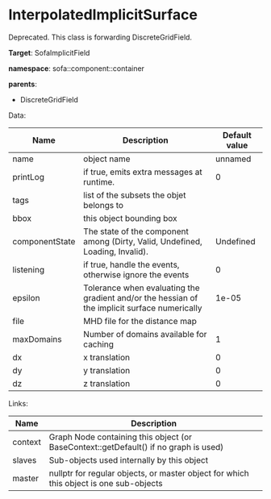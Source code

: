 # InterpolatedImplicitSurface

Deprecated. This class is forwarding DiscreteGridField.


__Target__: SofaImplicitField

__namespace__: sofa::component::container

__parents__: 

- DiscreteGridField

Data: 

<table>
<thead>
    <tr>
        <th>Name</th>
        <th>Description</th>
        <th>Default value</th>
    </tr>
</thead>
<tbody>
	<tr>
		<td>name</td>
		<td>
object name
</td>
		<td>unnamed</td>
	</tr>
	<tr>
		<td>printLog</td>
		<td>
if true, emits extra messages at runtime.
</td>
		<td>0</td>
	</tr>
	<tr>
		<td>tags</td>
		<td>
list of the subsets the objet belongs to
</td>
		<td></td>
	</tr>
	<tr>
		<td>bbox</td>
		<td>
this object bounding box
</td>
		<td></td>
	</tr>
	<tr>
		<td>componentState</td>
		<td>
The state of the component among (Dirty, Valid, Undefined, Loading, Invalid).
</td>
		<td>Undefined</td>
	</tr>
	<tr>
		<td>listening</td>
		<td>
if true, handle the events, otherwise ignore the events
</td>
		<td>0</td>
	</tr>
	<tr>
		<td>epsilon</td>
		<td>
Tolerance when evaluating the gradient and/or the hessian of the implicit surface numerically
</td>
		<td>1e-05</td>
	</tr>
	<tr>
		<td>file</td>
		<td>
MHD file for the distance map
</td>
		<td></td>
	</tr>
	<tr>
		<td>maxDomains</td>
		<td>
Number of domains available for caching
</td>
		<td>1</td>
	</tr>
	<tr>
		<td>dx</td>
		<td>
x translation
</td>
		<td>0</td>
	</tr>
	<tr>
		<td>dy</td>
		<td>
y translation
</td>
		<td>0</td>
	</tr>
	<tr>
		<td>dz</td>
		<td>
z translation
</td>
		<td>0</td>
	</tr>

</tbody>
</table>

Links: 

| Name | Description |
| ---- | ----------- |
|context|Graph Node containing this object (or BaseContext::getDefault() if no graph is used)|
|slaves|Sub-objects used internally by this object|
|master|nullptr for regular objects, or master object for which this object is one sub-objects|



